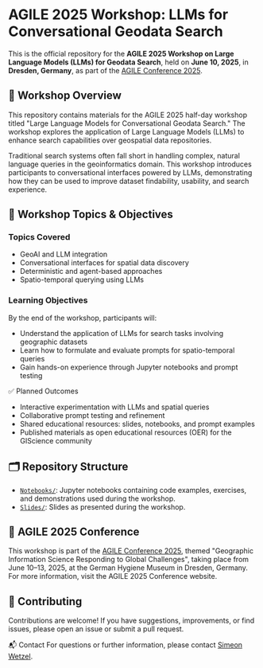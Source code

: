 # AGILE 2025 Workshop: LLMs for Conversational Geodata Search

This is the official repository for the **AGILE 2025 Workshop on Large Language Models (LLMs) for Geodata Search**, held on **June 10, 2025**, in **Dresden, Germany**, as part of the [AGILE Conference 2025](https://agile-gi.eu/conference-2025).

## 🧭 Workshop Overview
This repository contains materials for the AGILE 2025 half-day workshop titled "Large Language Models for Conversational Geodata Search." The workshop explores the application of Large Language Models (LLMs) to enhance search capabilities over geospatial data repositories.

Traditional search systems often fall short in handling complex, natural language queries in the geoinformatics domain. This workshop introduces participants to conversational interfaces powered by LLMs, demonstrating how they can be used to improve dataset findability, usability, and search experience.

## 🎯 Workshop Topics & Objectives
### Topics Covered
- GeoAI and LLM integration
- Conversational interfaces for spatial data discovery
- Deterministic and agent-based approaches
- Spatio-temporal querying using LLMs

### Learning Objectives
By the end of the workshop, participants will:
- Understand the application of LLMs for search tasks involving geographic datasets
- Learn how to formulate and evaluate prompts for spatio-temporal queries
- Gain hands-on experience through Jupyter notebooks and prompt testing

✅ Planned Outcomes
- Interactive experimentation with LLMs and spatial queries
- Collaborative prompt testing and refinement
- Shared educational resources: slides, notebooks, and prompt examples
- Published materials as open educational resources (OER) for the GIScience community

## 🗂️ Repository Structure
- [`Notebooks/`](https://github.com/simeonwetzel/agile2025-llm-geo-search/tree/main/Notebooks): Jupyter notebooks containing code examples, exercises, and demonstrations used during the workshop.
- [`Slides/`](https://github.com/simeonwetzel/agile2025-llm-geo-search/tree/main/Slides): Slides as presented during the workshop.

## 📅 AGILE 2025 Conference
This workshop is part of the [AGILE Conference 2025](https://agile-gi.eu/conference-2025), themed "Geographic Information Science Responding to Global Challenges", taking place from June 10–13, 2025, at the German Hygiene Museum in Dresden, Germany. For more information, visit the AGILE 2025 Conference website.

## 🤝 Contributing
Contributions are welcome! If you have suggestions, improvements, or find issues, please open an issue or submit a pull request.

📬 Contact
For questions or further information, please contact [Simeon Wetzel](mailto:simeon.wetzel@tu-dresden.de).

